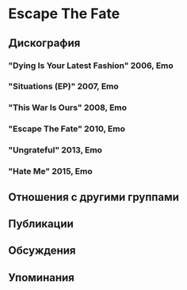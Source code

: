 # Escape The Fate



## Дискография

### "Dying Is Your Latest Fashion" 2006, Emo



### "Situations (EP)" 2007, Emo



### "This War Is Ours" 2008, Emo



### "Escape The Fate" 2010, Emo



### "Ungrateful" 2013, Emo



### "Hate Me" 2015, Emo




## Отношения с другими группами


## Публикации


## Обсуждения


## Упоминания

